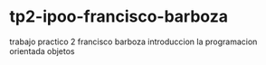 # tp2-ipoo-francisco-barboza
trabajo practico 2 francisco barboza introduccion la programacion orientada objetos
